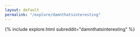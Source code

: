 ```yaml
---
layout: default
permalink: "/explore/damnthatsinteresting"
---
```


<link rel="stylesheet" type="text/css" href="/static/css/explore.css">
{% include explore.html subreddit="damnthatsinteresting" %}
